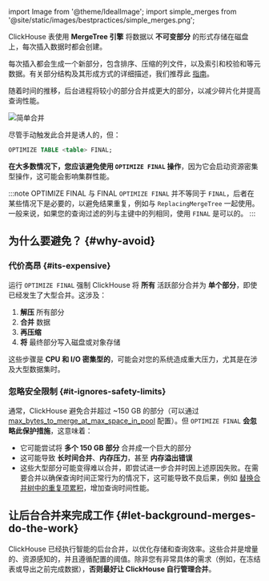 import Image from '@theme/IdealImage';
import simple_merges from '@site/static/images/bestpractices/simple_merges.png';

ClickHouse 表使用 **MergeTree 引擎** 将数据以 **不可变部分** 的形式存储在磁盘上，每次插入数据时都会创建。 

每次插入都会生成一个新部分，包含排序、压缩的列文件，以及索引和校验和等元数据。有关部分结构及其形成方式的详细描述，我们推荐此 [指南](/parts)。

随着时间的推移，后台进程将较小的部分合并成更大的部分，以减少碎片化并提高查询性能。

<Image img={simple_merges} size="md" alt="简单合并" />

尽管手动触发此合并是诱人的，但：

```sql
OPTIMIZE TABLE <table> FINAL;
```

**在大多数情况下，您应该避免使用 `OPTIMIZE FINAL` 操作**，因为它会启动资源密集型操作，这可能会影响集群性能。

:::note OPTIMIZE FINAL 与 FINAL
`OPTIMIZE FINAL` 并不等同于 `FINAL`，后者在某些情况下是必要的，以避免结果重复，例如与 `ReplacingMergeTree` 一起使用。一般来说，如果您的查询过滤的列与主键中的列相同，使用 `FINAL` 是可以的。
:::

## 为什么要避免？  {#why-avoid}

### 代价高昂 {#its-expensive}

运行 `OPTIMIZE FINAL` 强制 ClickHouse 将 **所有** 活跃部分合并为 **单个部分**，即使已经发生了大型合并。这涉及：

1. **解压** 所有部分
2. **合并** 数据
3. **再压缩**
4. **将** 最终部分写入磁盘或对象存储

这些步骤是 **CPU 和 I/O 密集型的**，可能会对您的系统造成重大压力，尤其是在涉及大型数据集时。

### 忽略安全限制 {#it-ignores-safety-limits}

通常，ClickHouse 避免合并超过 ~150 GB 的部分（可以通过 [max_bytes_to_merge_at_max_space_in_pool](/operations/settings/merge-tree-settings#max_bytes_to_merge_at_max_space_in_pool) 配置）。但 `OPTIMIZE FINAL` **会忽略此保护措施**，这意味着：

* 它可能尝试将 **多个 150 GB 部分** 合并成一个巨大的部分
* 这可能导致 **长时间合并**、**内存压力**，甚至 **内存溢出错误**
* 这些大型部分可能变得难以合并，即尝试进一步合并时因上述原因失败。在需要合并以确保查询时间正常行为的情况下，这可能导致不良后果，例如 [替换合并树中的重复项累积](/guides/developer/deduplication#using-replacingmergetree-for-upserts)，增加查询时间性能。

## 让后台合并来完成工作 {#let-background-merges-do-the-work}

ClickHouse 已经执行智能的后台合并，以优化存储和查询效率。这些合并是增量的、资源感知的，并且遵循配置的阈值。除非您有非常具体的需求（例如，在冻结表或导出之前完成数据），**否则最好让 ClickHouse 自行管理合并**。
